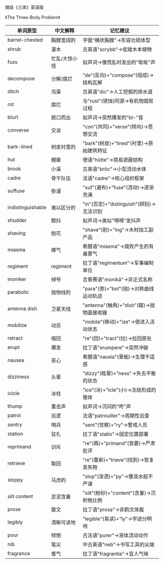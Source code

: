 摘自《三体》英语版

《The Three-Body Problem》

| 单词原型          | 中文解释               | 记忆建议                                   |
|------------------|----------------------|------------------------------------------|
| barrel-chested   | 胸膛宽阔的           | 字面"桶状胸膛"→形容壮硕体型                   |
| shrub            | 灌木                 | 古英语"scrybb"→低矮木本植物                   |
| fuss             | 忙乱/大惊小怪        | 拟声词→像慌乱时发出的"呲呲"声                  |
| decompose        | 分解/腐烂            | "de"(反向)+"compose"(组成)→结构瓦解            |
| ditch            | 沟渠                 | 古英语"dic"→人工挖掘的排水道                   |
| rot              | 腐烂                 | 与"rust"(锈蚀)同源→有机物腐败过程               |
| blurt            | 脱口而出             | 拟声词→突然爆发的"bl-"音                      |
| converse         | 交谈                 | "con"(共同)+"verse"(转向)→思想交流              |
| bark-lined       | 树皮衬里的           | "bark"(树皮)+"lined"(衬里)→原始建筑特征         |
| hut              | 棚屋                 | 德语"hütte"→简易遮蔽结构                       |
| brook            | 小溪                 | 古英语"brōc"→小型流动水体                      |
| cadre            | 骨干队伍             | 法语"cadre"→核心组织框架                       |
| suffuse          | 弥漫                 | "suf"(遍布)+"fuse"(流动)→逐渐充满               |
| indistinguishable | 难以区分的           | "in"(否定)+"distinguish"(辨别)→无法识别         |
| shudder          | 颤抖                 | 拟声词→类似"嘚嘚"发抖声                        |
| shaving          | 刨花                 | "shave"(削)+"ing"→木材加工副产品                |
| miasma           | 瘴气                 | 希腊语"miasma"→腐败产生的有毒雾气               |
| regiment         |  regiment            | 拉丁语"regimentum"→军事编制单位                |
| moniker          | 绰号                 | 吉普赛语"monikā"→非正式名称                    |
| parabolic        | 抛物线的             | "para"(旁)+"bol"(抛)→对称曲线运动轨迹           |
| antenna dish     | 卫星天线             | "antenna"(触角)+"dish"(碟)→抛物面接收器        |
| mobilize         | 动员                 | "mobile"(移动)+"ize"→使进入活动状态            |
| retract          | 缩回                 | "re"(回)+"tract"(拉)→拉回原处                 |
| erupt            | 爆发                 | 拉丁语"erumpere"→突然冲破                     |
| nausea           | 恶心                 | 希腊语"nausia"(晕船)→生理不适感                |
| dizziness        | 头晕                 | "dizzy"(眩晕)+"ness"→失去平衡的状态             |
| icicle           | 冰柱                 | "ice"(冰)+"icle"(小)→冻结形成的锥体            |
| thump            | 重击声               | 拟声词→沉闷的"咚"声                           |
| patrol           | 巡逻                 | 法语"patrouiller"→周期性巡查                   |
| sentry           | 哨兵                 | "sent"(觉察)+"ry"→警戒人员                     |
| station          | 驻扎                 | 拉丁语"statio"→固定位置部署                    |
| reprimand        | 训斥                 | "re"(再)+"primand"(首要)→严肃批评               |
| retrieve         | 取回                 | "re"(重新)+"trieve"(找到)→恢复丢失物            |
| sloppy           | 马虎的               | "slop"(泼洒)+"py"→像泼水般不严谨                |
| silt content     | 淤泥含量             | "silt"(粉砂)+"content"(含量)→沉积物比例         |
| prose            | 散文                 | 拉丁语"prosa"→非韵文体裁                       |
| legibly          | 清晰可读地           | "legible"(易读)+"ly"→字迹分明地                |
| pour             | 倾倒                 | 古法语"purer"→液体流动动作                     |
| nib              | 笔尖                 | 中古英语"neb"→书写工具的尖端                   |
| fragrance        | 香气                 | 拉丁语"fragrantia"→宜人气味                    |